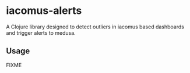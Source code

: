 # iacomus-alerts

A Clojure library designed to detect outliers in iacomus based dashboards and trigger
alerts to medusa.

## Usage

FIXME
